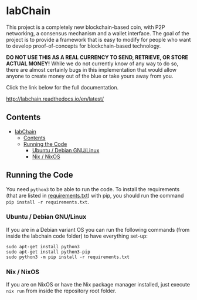 # labChain

This project is a completely new blockchain-based coin, with P2P networking, a consensus mechanism and a wallet interface. The goal of the project is to provide a framework that is easy to modify for people who want to develop proof-of-concepts for blockchain-based technology.

**DO NOT USE THIS AS A REAL CURRENCY TO SEND, RETRIEVE, OR STORE ACTUAL MONEY!** While we do not currently know of any way to do so, there are almost certainly bugs in this implementation that would allow anyone to create money out of the blue or take yours away from you.

Click the link below for the full documentation.

http://labchain.readthedocs.io/en/latest/

## Contents

<!-- TOC -->

- [labChain](#labchain)
    - [Contents](#contents)
    - [Running the Code](#running-the-code)
        - [Ubuntu / Debian GNU/Linux](#ubuntu--debian-gnulinux)
        - [Nix / NixOS](#nix--nixos)

<!-- /TOC -->

## Running the Code

You need `python3` to be able to run the code.
To install the requirements (that are listed in [requirements.txt](requirements.txt)) with pip, you should run the command `pip install -r requirements.txt`.

### Ubuntu / Debian GNU/Linux

If you are in a Debian variant OS you can run the following commands (from inside the labchain code folder) to have everything set-up:

```
sudo apt-get install python3
sudo apt-get install python3-pip
sudo python3 -m pip install -r requirements.txt
```

### Nix / NixOS

If you are on NixOS or have the Nix package manager installed, just execute `nix run` from inside the repository root folder.
